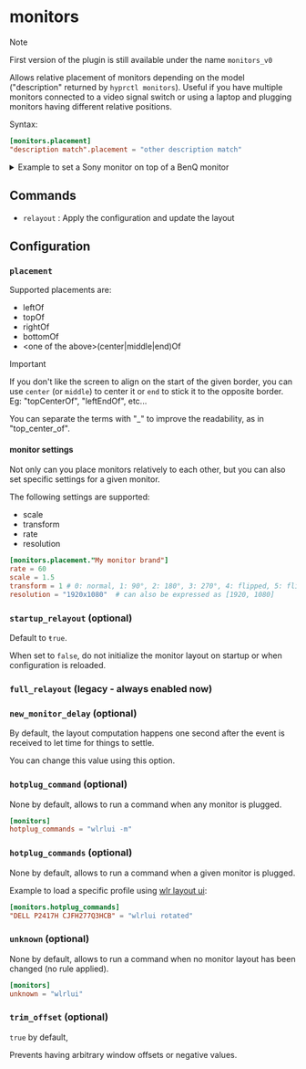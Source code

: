 # monitors

> [!note]
> First version of the plugin is still available under the name `monitors_v0`

Allows relative placement of monitors depending on the model ("description" returned by `hyprctl monitors`).
Useful if you have multiple monitors connected to a video signal switch or using a laptop and plugging monitors having different relative positions.

Syntax:

```toml
[monitors.placement]
"description match".placement = "other description match"
```

<details>
    <summary>Example to set a Sony monitor on top of a BenQ monitor</summary>

```toml
[monitors.placement]
Sony.topOf = "BenQ"

## Character case is ignored, "_" can be added
Sony.Top_Of = ["BenQ"]

## Thanks to TOML format, complex configurations can use separate "sections" for clarity, eg:

[monitors.placement."My monitor brand"]
## You can also use "port" names such as *HDMI-A-1*, *DP-1*, etc...
leftOf = "eDP-1"

## lists are possible on the right part of the assignment:
rightOf = ["Sony", "BenQ"]

## > 2.3.2: you can also set scale, transform & rate for a given monitor
[monitors.placement.Microstep]
rate = 100
```

Try to keep the rules as simple as possible, but relatively complex scenarios are supported.

> [!note]
> Check [wlr layout UI](https://github.com/fdev31/wlr-layout-ui) which is a nice complement to configure your monitor settings.

</details>

## Commands

- `relayout` : Apply the configuration and update the layout

## Configuration

### `placement`

Supported placements are:

- leftOf
- topOf
- rightOf
- bottomOf
- \<one of the above>(center|middle|end)Of

> [!important]
> If you don't like the screen to align on the start of the given border,
> you can use `center` (or `middle`) to center it or `end` to stick it to the opposite border.
> Eg: "topCenterOf", "leftEndOf", etc...

You can separate the terms with "_" to improve the readability, as in "top_center_of".

#### monitor settings

Not only can you place monitors relatively to each other, but you can also set specific settings for a given monitor.

The following settings are supported:

- scale
- transform
- rate
- resolution

```toml
[monitors.placement."My monitor brand"]
rate = 60
scale = 1.5
transform = 1 # 0: normal, 1: 90°, 2: 180°, 3: 270°, 4: flipped, 5: flipped 90°, 6: flipped 180°, 7: flipped 270°
resolution = "1920x1080"  # can also be expressed as [1920, 1080]
```

### `startup_relayout` (optional)

Default to `ŧrue`.

When set to `false`,
do not initialize the monitor layout on startup or when configuration is reloaded.

### `full_relayout` (legacy - always enabled now)

### `new_monitor_delay` (optional)

By default,
the layout computation happens one second after the event is received to let time for things to settle.

You can change this value using this option.

### `hotplug_command` (optional)

None by default, allows to run a command when any monitor is plugged.


```toml
[monitors]
hotplug_commands = "wlrlui -m"
```

### `hotplug_commands` (optional)

None by default, allows to run a command when a given monitor is plugged.

Example to load a specific profile using [wlr layout ui](https://github.com/fdev31/wlr-layout-ui):

```toml
[monitors.hotplug_commands]
"DELL P2417H CJFH277Q3HCB" = "wlrlui rotated"
```

### `unknown` (optional)

None by default,
allows to run a command when no monitor layout has been changed (no rule applied).

```toml
[monitors]
unknown = "wlrlui"
```

### `trim_offset` (optional)

`true` by default,

Prevents having arbitrary window offsets or negative values.
